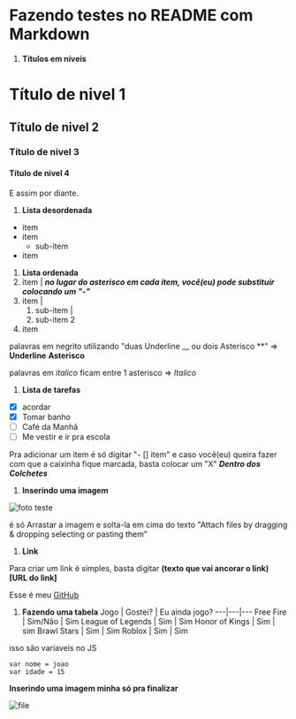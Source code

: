 # Fazendo testes no README com Markdown

1. __Títulos em níveis__
# Título de nivel 1
## Título de nivel 2
### Título de nivel 3
#### Título de nivel 4
  E assim por diante.

1. __Lista desordenada__
* item
* item
   * sub-item
* item
1. __Lista ordenada__
1. item                         | __*no lugar do asterisco em cada item, você(eu) pode substituir colocando um "-"*__
2. item                         |
   1. sub-item                  |
   2. sub-item 2
1. item

palavras em negrito utilizando "duas Underline __ ou dois Asterisco **" => __Underline__ **Asterisco**


palavras em *italico* ficam entre 1 asterisco => *Italico*

1. __Lista de tarefas__
- [X] acordar
- [X] Tomar banho
- [ ] Café da Manhã
- [ ] Me vestir e ir pra escola

 Pra adicionar um item é só digitar "- [] item" e caso você(eu) queira fazer com que a caixinha fique marcada, basta colocar um "X"
      __*Dentro dos Colchetes*__

1. __Inserindo uma imagem__



![foto teste](https://github.com/JoaoMarcosSaboiaRufino/Primeiro-Repositorio/assets/137967581/450caf9b-0c69-4fd4-b248-277ffa63852d)

é só Arrastar a imagem e solta-la em cima do texto "Attach files by dragging & dropping selecting or pasting them"

1. __Link__

Para criar um link é simples, basta digitar __(texto que vai ancorar o link) [URL do link]__

Esse é meu [GitHub](https://github.com/JoaoMarcosSaboiaRufino)

1. __Fazendo uma tabela__
    Jogo | Gostei? | Eu ainda jogo?
   ---|---|---
   Free Fire | Sim/Não | Sim
   League of Legends | Sim | Sim
   Honor of Kings | Sim | sim
   Brawl Stars | Sim | Sim
   Roblox | Sim | Sim


isso são variaveis no JS
```
var nome = joao
var idade = 15
```


__Inserindo uma imagem minha só pra finalizar__

![file](https://github.com/JoaoMarcosSaboiaRufino/Primeiro-Repositorio/assets/137967581/dfc84670-563b-403f-8691-0388528ec055)
